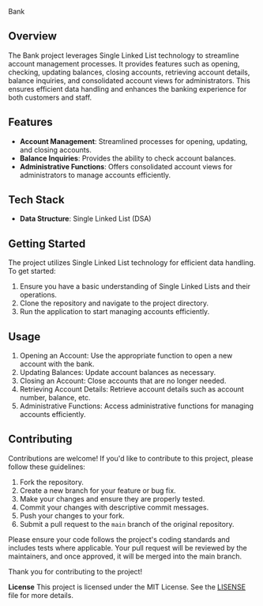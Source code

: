 Bank

## Overview

The Bank project leverages Single Linked List technology to streamline account management processes. It provides features such as opening, checking, updating balances, closing accounts, retrieving account details, balance inquiries, and consolidated account views for administrators. This ensures efficient data handling and enhances the banking experience for both customers and staff.



## Features

- **Account Management**: Streamlined processes for opening, updating, and closing accounts.
- **Balance Inquiries**: Provides the ability to check account balances.
- **Administrative Functions**: Offers consolidated account views for administrators to manage accounts efficiently.

## Tech Stack

- **Data Structure**: Single Linked List (DSA)

## Getting Started

The project utilizes Single Linked List technology for efficient data handling. To get started:

1. Ensure you have a basic understanding of Single Linked Lists and their operations.
2. Clone the repository and navigate to the project directory.
3. Run the application to start managing accounts efficiently.


## Usage

1. Opening an Account: Use the appropriate function to open a new account with the bank.
2. Updating Balances: Update account balances as necessary.
3. Closing an Account: Close accounts that are no longer needed.
4. Retrieving Account Details: Retrieve account details such as account number, balance, etc.
5. Administrative Functions: Access administrative functions for managing accounts efficiently.


## Contributing

Contributions are welcome! If you'd like to contribute to this project, please follow these guidelines:

1. Fork the repository.
2. Create a new branch for your feature or bug fix.
3. Make your changes and ensure they are properly tested.
4. Commit your changes with descriptive commit messages.
5. Push your changes to your fork.
6. Submit a pull request to the `main` branch of the original repository.

Please ensure your code follows the project's coding standards and includes tests where applicable. Your pull request will be reviewed by the maintainers, and once approved, it will be merged into the main branch.

Thank you for contributing to the project!


**License**
This project is licensed under the MIT License. See the [LISENSE](LISENSE) file for more details.


